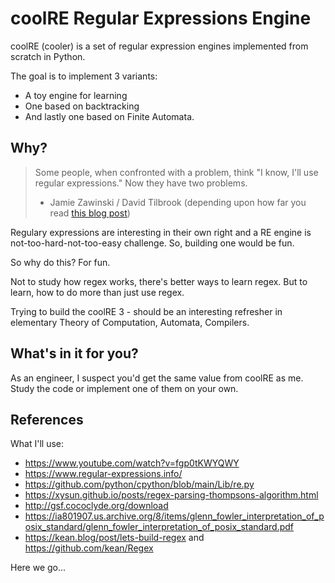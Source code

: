 # coolRE Regular Expressions Engine
coolRE (cooler) is a set of regular expression engines implemented from scratch in Python.

The goal is to implement 3 variants:
* A toy engine for learning
* One based on backtracking
* And lastly one based on Finite Automata. 

## Why?
> Some people, when confronted with a problem, think
> "I know, I'll use regular expressions."   Now they have two problems.
>  - Jamie Zawinski / David Tilbrook (depending upon how far you read [this blog post](http://regex.info/blog/2006-09-15/247))

Regulary expressions are interesting in their own right and a RE engine is not-too-hard-not-too-easy challenge. So, building one would be fun. 

So why do this? For fun. 

Not to study how regex works, there's better ways to learn regex. 
But to learn, how to do more than just use regex.

Trying to build the coolRE 3 - should be an interesting refresher in elementary Theory of Computation, Automata, Compilers.  


## What's in it for you?
As an engineer, I suspect you'd get the same value from coolRE as me.
Study the code or implement one of them on your own. 


## References
What I'll use:
* https://www.youtube.com/watch?v=fgp0tKWYQWY
* https://www.regular-expressions.info/
* https://github.com/python/cpython/blob/main/Lib/re.py
* https://xysun.github.io/posts/regex-parsing-thompsons-algorithm.html
* http://gsf.cococlyde.org/download
* https://ia801907.us.archive.org/8/items/glenn_fowler_interpretation_of_posix_standard/glenn_fowler_interpretation_of_posix_standard.pdf
* https://kean.blog/post/lets-build-regex and https://github.com/kean/Regex


Here we go...